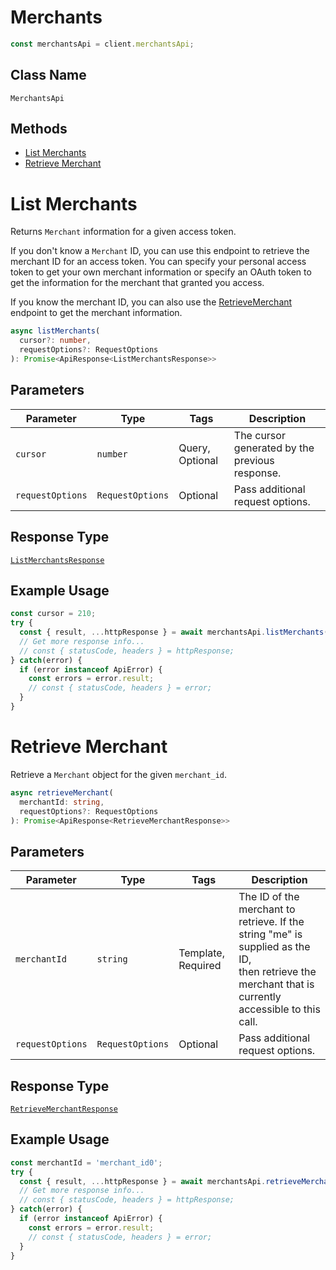 # Merchants

```ts
const merchantsApi = client.merchantsApi;
```

## Class Name

`MerchantsApi`

## Methods

* [List Merchants](/doc/api/merchants.md#list-merchants)
* [Retrieve Merchant](/doc/api/merchants.md#retrieve-merchant)


# List Merchants

Returns `Merchant` information for a given access token.

If you don't know a `Merchant` ID, you can use this endpoint to retrieve the merchant ID for an access token.
You can specify your personal access token to get your own merchant information or specify an OAuth token
to get the information for the  merchant that granted you access.

If you know the merchant ID, you can also use the [RetrieveMerchant](/doc/api/merchants.md#retrieve-merchant)
endpoint to get the merchant information.

```ts
async listMerchants(
  cursor?: number,
  requestOptions?: RequestOptions
): Promise<ApiResponse<ListMerchantsResponse>>
```

## Parameters

| Parameter | Type | Tags | Description |
|  --- | --- | --- | --- |
| `cursor` | `number` | Query, Optional | The cursor generated by the previous response. |
| `requestOptions` | `RequestOptions` | Optional | Pass additional request options. |

## Response Type

[`ListMerchantsResponse`](/doc/models/list-merchants-response.md)

## Example Usage

```ts
const cursor = 210;
try {
  const { result, ...httpResponse } = await merchantsApi.listMerchants(cursor);
  // Get more response info...
  // const { statusCode, headers } = httpResponse;
} catch(error) {
  if (error instanceof ApiError) {
    const errors = error.result;
    // const { statusCode, headers } = error;
  }
}
```


# Retrieve Merchant

Retrieve a `Merchant` object for the given `merchant_id`.

```ts
async retrieveMerchant(
  merchantId: string,
  requestOptions?: RequestOptions
): Promise<ApiResponse<RetrieveMerchantResponse>>
```

## Parameters

| Parameter | Type | Tags | Description |
|  --- | --- | --- | --- |
| `merchantId` | `string` | Template, Required | The ID of the merchant to retrieve. If the string "me" is supplied as the ID,<br>then retrieve the merchant that is currently accessible to this call. |
| `requestOptions` | `RequestOptions` | Optional | Pass additional request options. |

## Response Type

[`RetrieveMerchantResponse`](/doc/models/retrieve-merchant-response.md)

## Example Usage

```ts
const merchantId = 'merchant_id0';
try {
  const { result, ...httpResponse } = await merchantsApi.retrieveMerchant(merchantId);
  // Get more response info...
  // const { statusCode, headers } = httpResponse;
} catch(error) {
  if (error instanceof ApiError) {
    const errors = error.result;
    // const { statusCode, headers } = error;
  }
}
```

